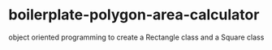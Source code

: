# boilerplate-polygon-area-calculator
object oriented programming to create a Rectangle class and a Square class
